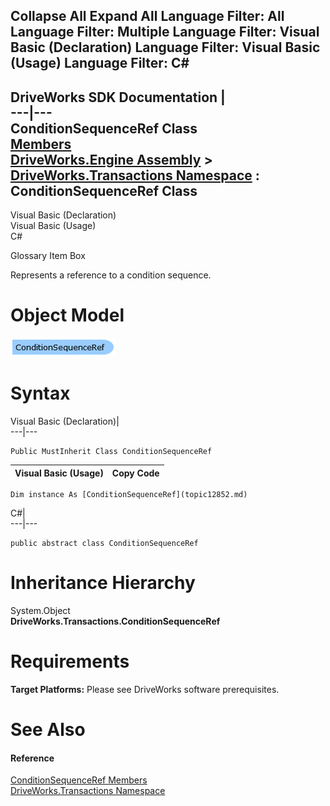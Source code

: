 Collapse All Expand All Language Filter: All  Language Filter: Multiple  Language Filter: Visual Basic (Declaration) Language Filter: Visual Basic (Usage) Language Filter: C#  
---  
DriveWorks SDK Documentation  |   
---|---  
ConditionSequenceRef Class   
[Members](topic12853.md)   
[DriveWorks.Engine Assembly](topic2156.md) > [DriveWorks.Transactions Namespace](topic12835.md) : ConditionSequenceRef Class  
---  
  
Visual Basic (Declaration)    
Visual Basic (Usage)    
C# 

Glossary Item Box

Represents a reference to a condition sequence. 

# Object Model

![](dotnetdiagramimages/image706.png)

# Syntax

Visual Basic (Declaration)|   
---|---  
      
    
    Public MustInherit Class ConditionSequenceRef   
  
Visual Basic (Usage)| Copy Code  
---|---  
      
    
    Dim instance As [ConditionSequenceRef](topic12852.md)  
  
C#|   
---|---  
      
    
    public abstract class ConditionSequenceRef   
  
# Inheritance Hierarchy

System.Object  
**DriveWorks.Transactions.ConditionSequenceRef**  


# Requirements

**Target Platforms:** Please see DriveWorks software prerequisites.

# See Also

#### Reference

[ConditionSequenceRef Members](topic12853.md)   
[DriveWorks.Transactions Namespace](topic12835.md)


